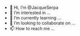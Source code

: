- 👋 Hi, I’m @JacqueSerpa
- 👀 I’m interested in ...
- 🌱 I’m currently learning ...
- 💞️ I’m looking to collaborate on ...
- 📫 How to reach me ...

<!---
JacqueSerpa/JacqueSerpa is a ✨ special ✨ repository because its `README.md` (this file) appears on your GitHub profile.
You can click the Preview link to take a look at your changes.
--->
